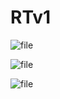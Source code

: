 # RTv1

![file](https://github.com/mhedeon/RTv1/blob/master/screenshots/screenshot1.jpg)

![file](https://github.com/mhedeon/RTv1/blob/master/screenshots/screenshot2.jpg)

![file](https://github.com/mhedeon/RTv1/blob/master/screenshots/screenshot3.jpg)
